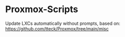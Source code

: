 # Proxmox-Scripts

Update LXCs automatically without prompts, based on: https://github.com/tteck/Proxmox/tree/main/misc
